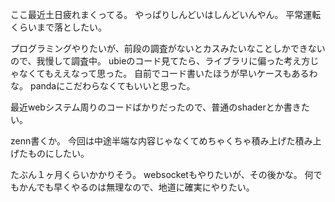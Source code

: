 ここ最近土日疲れまくってる。
やっぱりしんどいはしんどいんやん。
平常運転くらいまで落としたい。

プログラミングやりたいが、前段の調査がないとカスみたいなことしかできないので、我慢して調査中。
ubieのコード見てたら、ライブラリに偏った考え方じゃなくてもええなって思った。
自前でコード書いたほうが早いケースもあるわな。
pandaにこだわらなくてもいいと思った。

最近webシステム周りのコードばかりだったので、普通のshaderとか書きたい。

zenn書くか。
今回は中途半端な内容じゃなくてめちゃくちゃ積み上げた積み上げたものにしたい。

たぶん１ヶ月くらいかかりそう。
websocketもやりたいが、その後かな。
何でもかんでも早くやるのは無理なので、地道に確実にやりたい。


